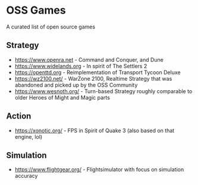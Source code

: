 # OSS Games

A curated list of open source games

## Strategy

- https://www.openra.net - Command and Conquer, and Dune
- https://www.widelands.org - In spirit of The Settlers 2
- https://openttd.org - Reimplementation of Transport Tycoon Deluxe
- https://wz2100.net/ - WarZone 2100, Realtime Strategy that was abandoned and picked up by the OSS Community
- https://www.wesnoth.org/ - Turn-based Strategy roughly comparable to older Heroes of Might and Magic parts

## Action
- https://xonotic.org/ - FPS in Spirit of Quake 3 (also based on that engine, lol)


## Simulation
- https://www.flightgear.org/ - Flightsimulator with focus on simulation accuracy

